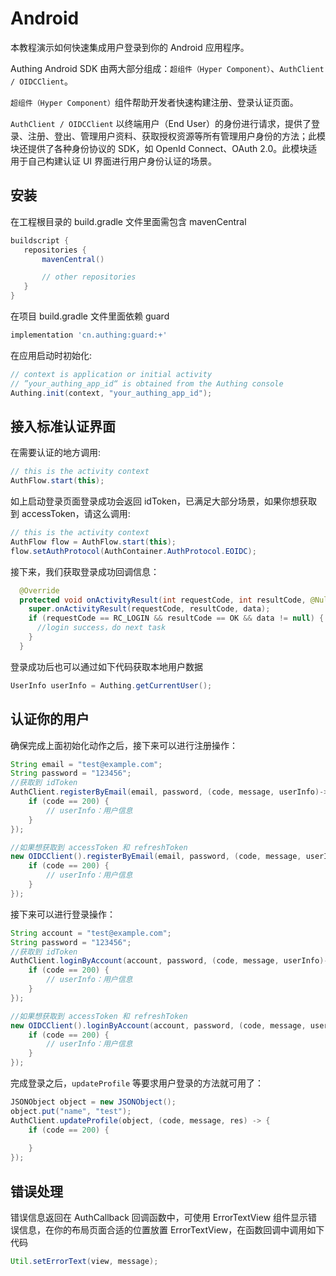 # Android

<LastUpdated/>

本教程演示如何快速集成用户登录到你的 Android 应用程序。

Authing Android SDK 由两大部分组成：`超组件（Hyper Component）`、`AuthClient / OIDCClient`。

`超组件（Hyper Component）`组件帮助开发者快速构建注册、登录认证页面。

`AuthClient / OIDCClient` 以终端用户（End User）的身份进行请求，提供了登录、注册、登出、管理用户资料、获取授权资源等所有管理用户身份的方法；此模块还提供了各种身份协议的 SDK，如 OpenId Connect、OAuth 2.0。此模块适用于自己构建认证 UI 界面进行用户身份认证的场景。

<AppDetailSiderBar />

## 安装


在工程根目录的 build.gradle 文件里面需包含 mavenCentral

 ```groovy
 buildscript {
    repositories {
        mavenCentral()

        // other repositories
    }
 }
 ```

在项目 build.gradle 文件里面依赖 guard

```groovy
implementation 'cn.authing:guard:+'
```

在应用启动时初始化:

```java
// context is application or initial activity
// ”your_authing_app_id“ is obtained from the Authing console
Authing.init(context, "your_authing_app_id");
```



## 接入标准认证界面

在需要认证的地方调用:

```java
// this is the activity context
AuthFlow.start(this);
```

如上启动登录页面登录成功会返回 idToken，已满足大部分场景，如果你想获取到 accessToken，请这么调用:

```java
// this is the activity context
AuthFlow flow = AuthFlow.start(this);
flow.setAuthProtocol(AuthContainer.AuthProtocol.EOIDC);
```

接下来，我们获取登录成功回调信息：

```java
  @Override
  protected void onActivityResult(int requestCode, int resultCode, @Nullable Intent data) {
    super.onActivityResult(requestCode, resultCode, data);
    if (requestCode == RC_LOGIN && resultCode == OK && data != null) {
      //login success，do next task
    }
  }
```

登录成功后也可以通过如下代码获取本地用户数据

```java
UserInfo userInfo = Authing.getCurrentUser();
```



## 认证你的用户

确保完成上面初始化动作之后，接下来可以进行注册操作：

```java
String email = "test@example.com";
String password = "123456";
//获取到 idToken
AuthClient.registerByEmail(email, password, (code, message, userInfo)->{
    if (code == 200) {
        // userInfo：用户信息
    }
});

//如果想获取到 accessToken 和 refreshToken
new OIDCClient().registerByEmail(email, password, (code, message, userInfo)->{
    if (code == 200) {
        // userInfo：用户信息
    }
});
```

接下来可以进行登录操作：

```java
String account = "test@example.com";
String password = "123456";
//获取到 idToken
AuthClient.loginByAccount(account, password, (code, message, userInfo)->{
    if (code == 200) {
        // userInfo：用户信息
    }
});

//如果想获取到 accessToken 和 refreshToken
new OIDCClient().loginByAccount(account, password, (code, message, userInfo)->{
    if (code == 200) {
        // userInfo：用户信息
    }
});
```

完成登录之后，`updateProfile` 等要求用户登录的方法就可用了：

```java
JSONObject object = new JSONObject();
object.put("name", "test");
AuthClient.updateProfile(object, (code, message, res) -> {
    if (code == 200) {
    
    }
});
```



## 错误处理

错误信息返回在 AuthCallback 回调函数中，可使用 ErrorTextView 组件显示错误信息，在你的布局页面合适的位置放置 ErrorTextView，在函数回调中调用如下代码

```java
Util.setErrorText(view, message);
```